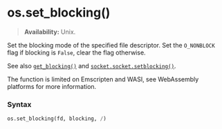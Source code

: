 # os.set_blocking()

> **Availability:** Unix.

Set the blocking mode of the specified file descriptor. Set the `O_NONBLOCK` flag if blocking is `False`, clear the flag otherwise.

See also [`get_blocking()`](/modules/os/get_blocking.md) and [`socket.socket.setblocking()`](/modules/socket/socket.setblocking.md).

The function is limited on Emscripten and WASI, see WebAssembly platforms for more information.

### Syntax

```python
os.set_blocking(fd, blocking, /)
```